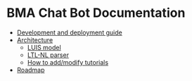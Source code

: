 BMA Chat Bot Documentation
==========================

* [Development and deployment guide](../DEVELOPMENT.md)
* [Architecture](architecture.md)
  * [LUIS model](luis.md)
  * [LTL-NL parser](NLParser.md)
  * [How to add/modify tutorials](tutorials.md)
* [Roadmap](ROADMAP.md)
